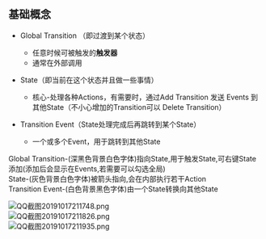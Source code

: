 
## 基础概念  
* Global Transition （即过渡到某个状态）  
    * 任意时候可被触发的**触发器**  
    * 通常在外部调用

* State（即当前在这个状态并且做一些事情）  
    * 核心-处理各种Actions，有需要时，通过Add Transition 发送 Events 到其他State（不小心增加的Transition可以 Delete Transition）  

* Transition Event（State处理完成后再跳转到某个State）  
    * 一个或多个Event，用于跳转到其他State 

Global Transition-(深黑色背景白色字体)指向State,用于触发State,可右键State添加(添加后会显示在Events,若需要可以勾选全局)  
State-(灰色背景白色字体)被箭头指向,会在内部执行若干Action  
Transition Event-(白色背景黑色字体)由一个State转换向其他State  

![QQ截图20191017211748.png](https://i.loli.net/2019/10/17/4cdpe3yrjbT81iN.png)  
![QQ截图20191017211826.png](https://i.loli.net/2019/10/17/DuQZoHS3in9gEvY.png)  
![QQ截图20191017211935.png](https://i.loli.net/2019/10/17/k2ZnH5JszfCbKgp.png)  

